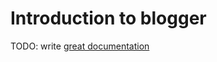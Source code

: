 # Introduction to blogger

TODO: write [great documentation](http://jacobian.org/writing/great-documentation/what-to-write/)
